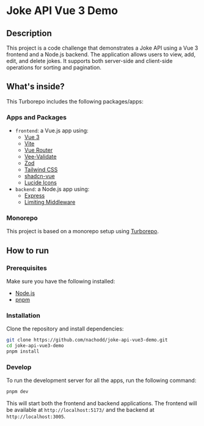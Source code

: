 # Joke API Vue 3 Demo

## Description

This project is a code challenge that demonstrates a Joke API using a Vue 3 frontend and a Node.js backend. The application allows users to view, add, edit, and delete jokes. It supports both server-side and client-side operations for sorting and pagination.

## What's inside?

This Turborepo includes the following packages/apps:

### Apps and Packages

- `frontend`: a Vue.js app using:
  - [Vue 3](https://v3.vuejs.org/)
  - [Vite](https://vitejs.dev/)
  - [Vue Router](https://router.vuejs.org/)
  - [Vee-Validate](https://vee-validate.logaretm.com/v4/)
  - [Zod](https://zod.dev/)
  - [Tailwind CSS](https://tailwindcss.com/)
  - [shadcn-vue](https://www.shadcn-vue.com/)
  - [Lucide Icons](https://lucide.dev/)
- `backend`: a Node.js app using:
  - [Express](https://expressjs.com/)
  - [Limiting Middleware](https://www.npmjs.com/package/limiting-middleware)

### Monorepo

This project is based on a monorepo setup using [Turborepo](https://turborepo.org/).

## How to run

### Prerequisites

Make sure you have the following installed:

- [Node.js](https://nodejs.org/)
- [pnpm](https://pnpm.io/)

### Installation

Clone the repository and install dependencies:

```bash
git clone https://github.com/nachodd/joke-api-vue3-demo.git
cd joke-api-vue3-demo
pnpm install
```

### Develop

To run the development server for all the apps, run the following command:

```bash
pnpm dev
```

This will start both the frontend and backend applications. The frontend will be available at `http://localhost:5173/` and the backend at `http://localhost:3005`.
